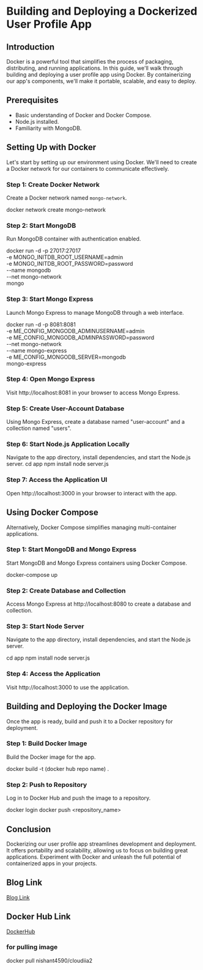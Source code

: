 # Building and Deploying a Dockerized User Profile App

## Introduction
Docker is a powerful tool that simplifies the process of packaging, distributing, and running applications. In this guide, we'll walk through building and deploying a user profile app using Docker. By containerizing our app's components, we'll make it portable, scalable, and easy to deploy.

## Prerequisites
- Basic understanding of Docker and Docker Compose.
- Node.js installed.
- Familiarity with MongoDB.

## Setting Up with Docker
Let's start by setting up our environment using Docker. We'll need to create a Docker network for our containers to communicate effectively.

### Step 1: Create Docker Network
Create a Docker network named `mongo-network`.

docker network create mongo-network

### Step 2: Start MongoDB
Run MongoDB container with authentication enabled.

docker run -d -p 27017:27017 \
    -e MONGO_INITDB_ROOT_USERNAME=admin \
    -e MONGO_INITDB_ROOT_PASSWORD=password \
    --name mongodb \
    --net mongo-network \
    mongo

### Step 3: Start Mongo Express
Launch Mongo Express to manage MongoDB through a web interface.

docker run -d -p 8081:8081 \
    -e ME_CONFIG_MONGODB_ADMINUSERNAME=admin \
    -e ME_CONFIG_MONGODB_ADMINPASSWORD=password \
    --net mongo-network \
    --name mongo-express \
    -e ME_CONFIG_MONGODB_SERVER=mongodb \
    mongo-express

### Step 4: Open Mongo Express
Visit http://localhost:8081 in your browser to access Mongo Express.

### Step 5: Create User-Account Database
Using Mongo Express, create a database named "user-account" and a collection named "users".

### Step 6: Start Node.js Application Locally
Navigate to the app directory, install dependencies, and start the Node.js server.
cd app
npm install
node server.js

### Step 7: Access the Application UI
Open http://localhost:3000 in your browser to interact with the app.

## Using Docker Compose
Alternatively, Docker Compose simplifies managing multi-container applications.

### Step 1: Start MongoDB and Mongo Express
Start MongoDB and Mongo Express containers using Docker Compose.

docker-compose up

### Step 2: Create Database and Collection
Access Mongo Express at http://localhost:8080 to create a database and collection.

### Step 3: Start Node Server
Navigate to the app directory, install dependencies, and start the Node.js server.

cd app
npm install
node server.js

### Step 4: Access the Application
Visit http://localhost:3000 to use the application.

## Building and Deploying the Docker Image
Once the app is ready, build and push it to a Docker repository for deployment.

### Step 1: Build Docker Image
Build the Docker image for the app.

docker build -t (docker hub repo name) .

### Step 2: Push to Repository
Log in to Docker Hub and push the image to a repository.

docker login
docker push <repository_name>

## Conclusion
Dockerizing our user profile app streamlines development and deployment. It offers portability and scalability, allowing us to focus on building great applications. Experiment with Docker and unleash the full potential of containerized apps in your projects.

## Blog Link
[Blog Link](https://medium.com/@vekariyanishant1/building-and-deploying-a-dockerized-user-profile-app-ea21588ddc8b)

## Docker Hub Link
[DockerHub](https://hub.docker.com/repository/docker/nishant4590/cloudiia2/general)

### for pulling image
docker pull nishant4590/cloudiia2
